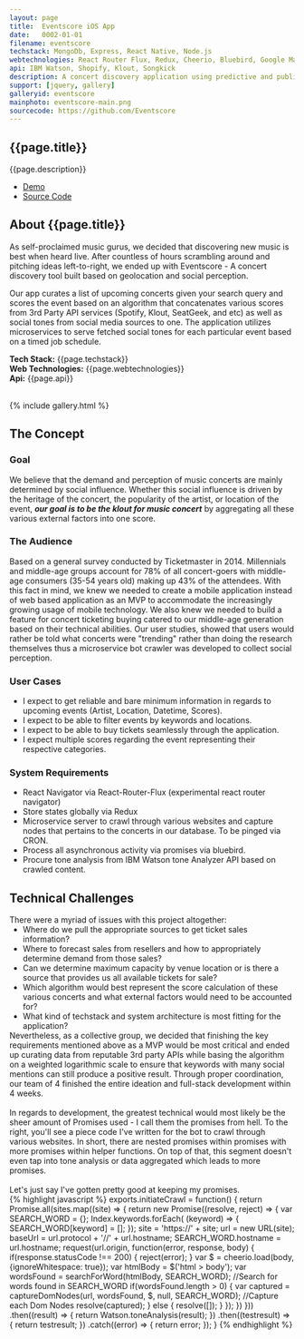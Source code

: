 ```yaml
---
layout: page
title:  Eventscore iOS App
date:   0002-01-01
filename: eventscore
techstack: MongoDb, Express, React Native, Node.js
webtechnologies: React Router Flux, Redux, Cheerio, Bluebird, Google Maps, D3.js, CRON
api: IBM Watson, Shopify, Klout, Songkick
description: A concert discovery application using predictive and public social influence analysis powered by React Native, Redux, and much more.
support: [jquery, gallery]
galleryid: eventscore
mainphoto: eventscore-main.png
sourcecode: https://github.com/Eventscore
---
```


<!-- Intro -->
<section id="intro" class="wrapper style1 fade-up">
  <img style="position: absolute; background: rgba(0, 0, 0, .5); min-width: 100%; height: auto" src="{{site.baseurl}}images/eventscore_main.jpg"  alt="" data-position="center center" />
	<div class="inner">
		<h1>{{page.title}}</h1>
		<p>{{page.description}}</p>
		<ul class="actions">
			<li><a href="#" class="button disabled" >Demo</a></li>
      <li><a href="{{page.sourcecode}}" class="button">Source Code</a></li>
		</ul>
	</div>
</section>

<section id="one" class="wrapper style2 fade-up spotlights">
	<section>
		<div class="content">
			<div class="inner">
				<h2>About {{page.title}}</h2>
				<div>
					<p>
            As self-proclaimed music gurus, we decided that discovering new music is best when heard live. After countless of hours scrambling around and pitching ideas left-to-right, we ended up with Eventscore - A concert discovery tool built based on geolocation and social perception.
          </p>
					<p>
            Our app curates a list of upcoming concerts given your search query and scores the event based on an algorithm that concatenates various scores from 3rd Party API services (Spotify, Klout, SeatGeek, and etc) as well as social tones from social media sources to one. The application utilizes microservices to serve fetched social tones for each particular event based on a timed job schedule.
          </p>
          <p>
            <b>Tech Stack:</b> {{page.techstack}} <br>
            <b>Web Technologies:</b> {{page.webtechnologies}} <br>
            <b>Api:</b> {{page.api}}
          </p>
					<br>
				</div>
			</div>
		</div>
    <div class="content">
      <div class="inner">
        {% include gallery.html %}
      </div>
    </div>
	</section>
</section>

<section id="two" class="wrapper style3 fade-up">
	<div class="inner">
		<h2>The Concept</h2>
    <h3>Goal</h3>
    <p>We believe that the demand and perception of music concerts are mainly determined by social influence. Whether this social influence is driven by the heritage of the concert, the popularity of the artist, or location of the event, <em><b>our goal is to be the klout for music concert</b></em> by aggregating all these various external factors into one score.</p>
    <h3>The Audience</h3>
    <p>Based on a general survey conducted by Ticketmaster in 2014. Millennials and middle-age groups account for 78% of all concert-goers with middle-age consumers (35-54 years old) making up 43% of the attendees. With this fact in mind, we knew we needed to create a mobile application instead of web based application as an MVP to accommodate the increasingly growing usage of mobile technology. We also knew we needed to build a feature for concert ticketing buying catered to our middle-age generation based on their technical abilities. Our user studies, showed that users would rather be told what concerts were "trending" rather than doing the research themselves thus a microservice bot crawler was developed to collect social perception.</p>
		<div class="features">
      <section>
				<span class="icon major fa-user"></span>
				<h3>User Cases</h3>
				<ul>
          <li>I expect to get reliable and bare minimum information in regards to upcoming events (Artist, Location, Datetime, Scores).</li>
          <li>I expect to be able to filter events by keywords and locations.</li>
          <li>I expect to be able to buy tickets seamlessly through the application.</li>
          <li>I expect multiple scores regarding the event representing their respective categories.</li>
        </ul>
			</section>
			<section>
				<span class="icon major fa-code"></span>
				<h3>System Requirements</h3>
				<ul>
          <li>React Navigator via React-Router-Flux (experimental react router navigator)</li>
          <li>Store states globally via Redux</li>
          <li>Microservice server to crawl through various websites and capture nodes that pertains to the concerts in our database. To be pinged via CRON.</li>
          <li>Process all asynchronous activity via promises via bluebird.</li>
          <li>Procure tone analysis from IBM Watson tone Analyzer API based on crawled content.</li>
				</ul>
			</section>
		</div>
	</div>
</section>

<section id="three" class="wrapper style1 fade-up spotlights">
	<section>
		<div class="content">
			<div class="inner">
				<h2>Technical Challenges</h2>
				<div>
          There were a myriad of issues with this project altogether:
          <ul style="margin: 0">
            <li>Where do we pull the appropriate sources to get ticket sales information?</li>
            <li> Where to forecast sales from resellers and how to appropriately determine demand from those sales?</li>
            <li> Can we determine maximum capacity by venue location or is there a source that provides us all available tickets for sale?</li>  
            <li>Which algorithm would best represent the score calculation of these various concerts and what external factors would need to be accounted for?</li>
            <li>What kind of techstack and system architecture is most fitting for the application?</li>
          </ul>
          Nevertheless, as a collective group, we decided that finishing the key requirements mentioned above as a MVP would be most critical and ended up curating data from reputable 3rd party APIs while basing the algorithm on a weighted logarithmic scale to ensure that keywords with many social mentions can still produce a positive result. Through proper coordination, our team of 4 finished the entire ideation and full-stack development within 4 weeks. <br>
          <br>
          In regards to development, the greatest technical would most likely be the sheer amount of Promises used - I call them the promises from hell. To the right, you'll see a piece code I've written for the bot to crawl through various websites. In short, there are nested promises within promises with more promises within helper functions. On top of that, this segment doesn't even tap into tone analysis or data aggregated which leads to more promises.<br>
          <br>
          Let's just say I've gotten pretty good at keeping my promises.
				</div>
			</div>
		</div>
    <div class="content">
      <div class="inner">
      {% highlight javascript %}
        exports.initiateCrawl = function() {
          return Promise.all(sites.map((site) => {
            return new Promise((resolve, reject) => {
              var SEARCH_WORD = {};
              Index.keywords.forEach( (keyword) => {
                SEARCH_WORD[keyword] = [];
              });
              site = 'https://' + site;
              url = new URL(site);
              baseUrl = url.protocol + '//' + url.hostname;
              SEARCH_WORD.hostname = url.hostname;
              request(url.origin, function(error, response, body) {
                if(response.statusCode !== 200) {
                  reject(error);
                }
                var $ = cheerio.load(body, {ignoreWhitespace: true});
                var htmlBody = $('html > body');
                var wordsFound = searchForWord(htmlBody, SEARCH_WORD); //Search for words found in SEARCH_WORD
                if(wordsFound.length > 0) {
                  var captured = captureDomNodes(url, wordsFound, $, null, SEARCH_WORD); //Capture each Dom Nodes
                  resolve(captured);
                } else {
                  resolve([]);
                }
              });
            })
          }))
          .then((result) => {
            return Watson.toneAnalysis(result);
          })
          .then((testresult) => {    
            return testresult;
          })
          .catch((error) => {
            return error;
          });
        }
      {% endhighlight %}
      </div>
    </div>
	</section>
</section>
